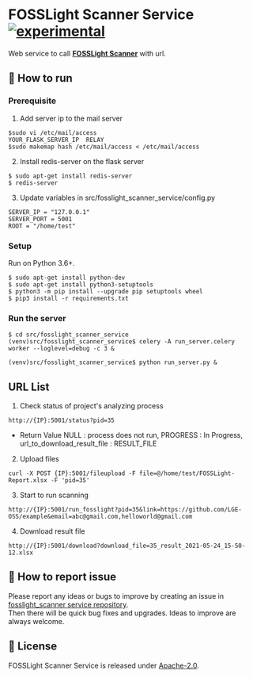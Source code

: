 # FOSSLight Scanner Service [![experimental](http://badges.github.io/stability-badges/dist/experimental.svg)](http://github.com/badges/stability-badges)

Web service to call **[FOSSLight Scanner][s]** with url.

[s]: https://github.com/fosslight/fosslight_scanner

## 🚀 How to run
### Prerequisite
1. Add server ip to the mail server
```
$sudo vi /etc/mail/access
YOUR_FLASK_SERVER_IP  RELAY
$sudo makemap hash /etc/mail/access < /etc/mail/access
```

2. Install redis-server on the flask server
```
$ sudo apt-get install redis-server
$ redis-server
```

3. Update variables in src/fosslight_scanner_service/config.py
```
SERVER_IP = "127.0.0.1"
SERVER_PORT = 5001
ROOT = "/home/test"
```

### Setup
Run on Python 3.6+.
```
$ sudo apt-get install python-dev
$ sudo apt-get install python3-setuptools
$ python3 -m pip install --upgrade pip setuptools wheel
$ pip3 install -r requirements.txt
```

### Run the server
```
$ cd src/fosslight_scanner_service
(venv)src/fosslight_scanner_service$ celery -A run_server.celery worker --loglevel=debug -c 3 &
```
```
(venv)src/fosslight_scanner_service$ python run_server.py &
```


## URL List

1. Check status of project's analyzing process
```
http://{IP}:5001/status?pid=35
```
- Return Value
    NULL : process does not run, PROGRESS : In Progress, url_to_download_result_file : RESULT_FILE

2. Upload files
```
curl -X POST {IP}:5001/fileupload -F file=@/home/test/FOSSLight-Report.xlsx -F 'pid=35'
```

3. Start to run scanning
```
http://{IP}:5001/run_fosslight?pid=35&link=https://github.com/LGE-OSS/example&email=abc@gmail.com,helloworld@gmail.com
```

4. Download result file
```
http://{IP}:5001/download?download_file=35_result_2021-05-24_15-50-12.xlsx
```

## 👏 How to report issue

Please report any ideas or bugs to improve by creating an issue in [fosslight_scanner service repository][cl].    
Then there will be quick bug fixes and upgrades. Ideas to improve are always welcome.

[cl]: https://github.com/fosslight/fosslight_scanner_service/issues

## 📄 License

FOSSLight Scanner Service is released under [Apache-2.0][l].

[l]: https://github.com/fosslight/fosslight_scanner_service/blob/main/LICENSE
